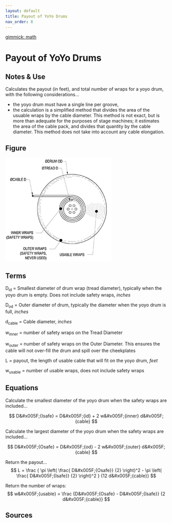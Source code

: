 ```yaml
---
layout: default
title: Payout of YoYo Drums
nav_order: 8
---
```

[gimmick: math]()

Payout of YoYo Drums
===

Notes & Use
---

Calculates the payout (in feet), and total number of wraps for a yoyo drum, with the following considerations...

* the yoyo drum must have a single line per groove,
* the calculation is a simplified method that divides the area of the usuable wraps by the cable diameter.  This method is not exact, but is more than adequate for the purposes of stage machines; it estimates the area of the cable pack, and divides that quantity by the cable diameter.  This method does not take into account any cable elongation.

Figure
---

![](../image/drum_yoyo_payout.jpg)

Terms
---

D<sub>id</sub> = Smallest diameter of drum wrap (tread diameter), typically when the yoyo drum is empty. Does not include safety wraps, *inches*

D<sub>od</sub> = Outer diameter of drum, typically the diameter when the yoyo drum is full, *inches*

d<sub>cable</sub> = Cable diameter, *inches*

w<sub>inner</sub> = number of safety wraps on the Tread Diameter

w<sub>outer</sub> = number of safety wraps on the Outer Diameter.  This ensures the cable will not over-fill the drum and spill over the cheekplates

L = payout, the length of usable cable that will fit on the yoyo drum, *feet*

w<sub>usable</sub> = number of usable wraps, does not include safety wraps

Equations
---

Calculate the smallest diameter of the yoyo drum when the safety wraps are included...

$$ D&#x005F;{Isafe} =
    D&#x005F;{id} + 2 w&#x005F;{inner} d&#x005F;{cable}
$$

Calculate the largest diameter of the yoyo drum when the safety wraps are included...

$$ D&#x005F;{Osafe} = 
    D&#x005F;{od} - 2 w&#x005F;{outer} d&#x005F;{cable}
$$

Return the payout...
$$ L = \frac
        {   \pi \left( \frac{ D&#x005F;{Osafe}} {2} \right)^2 -
            \pi \left( \frac{ D&#x005F;{Isafe}} {2} \right)^2
        }
        {12 d&#x005F;{cable}}
$$

Return the number of wraps:
$$ w&#x005F;{usable} = \frac 
        {D&#x005F;{Osafe} - D&#x005F;{Isafe}}
        {2 d&#x005F;{cable}}
$$

Sources
---